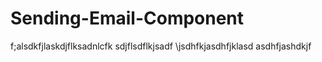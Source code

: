 # Sending-Email-Component

f;alsdkfjlaskdjflksadnlcfk
sdjflsdflkjsadf
\jsdhfkjasdhfjklasd
asdhfjashdkjf
